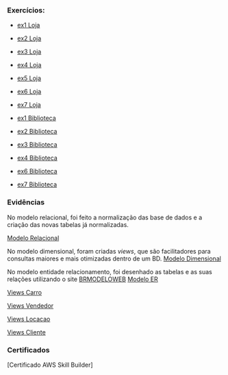 ### Exercícios:

- [ex1 Loja](exercícios/1exercicio_loja.sql)
- [ex2 Loja](exercícios/2exercicio_loja.sql)
- [ex3 Loja](exercícios/3exercicio_loja.sql)
- [ex4 Loja](exercícios/4exercicio_loja.sql)
- [ex5 Loja](exercícios/5exercicio_loja.sql)
- [ex6 Loja](exercícios/6exercicio_loja.sql)
- [ex7 Loja](exercícios/7exercicio_loja.sql)

- [ex1 Biblioteca](exercícios/exercicio1_biblioteca.sql)
- [ex2 Biblioteca](exercícios/exercicio2_biblioteca.sql)
- [ex3 Biblioteca](exercícios/3exercicio_biblioteca.sql)
- [ex4 Biblioteca](exercícios/4exercicio_biblioteca.sql)
- [ex6 Biblioteca](exercícios/6exercicio_biblioteca.sql)
- [ex7 Biblioteca](exercícios/7exercicio_biblioteca.sql)

### **Evidências**

No modelo relacional, foi feito a normalização das base de dados e a criação das novas tabelas já normalizadas.

[Modelo Relacional](desafio/desafio_sprint2_jonas.sql)

No modelo dimensional, foram criadas *views*, que são facilitadores para consultas maiores e mais otimizadas dentro de um BD.
[Modelo Dimensional](desafio/modelo_dimensional.sql)

No modelo entidade relacionamento, foi desenhado as tabelas e as suas relações utilizando o site [BRMODELOWEB](https://brmodeloweb.com)
[Modelo ER](desafio/modeloER_SPRINT2.png)

[Views Carro](evidências/evidencias_viewscarro.png)

[Views Vendedor](evidências/evidencias_viewsVendedor.png)

[Views Locacao](evidências/evidencias_viewsLocacao.png)

[Views Cliente](evidências/evidencia_views.png)

### Certificados

[Certificado AWS Skill Builder]